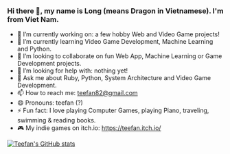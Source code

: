 ### Hi there 👋, my name is Long (means Dragon in Vietnamese). I'm from Viet Nam.

- 🔭 I’m currently working on: a few hobby Web and Video Game projects!
- 🌱 I’m currently learning Video Game Development, Machine Learning and Python.
- 👯 I’m looking to collaborate on fun Web App, Machine Learning or Game Development projects.
- 🤔 I’m looking for help with: nothing yet!
- 💬 Ask me about Ruby, Python, System Architecture and Video Game Development.
- 📫 How to reach me: teefan82@gmail.com
- 😄 Pronouns: teefan (?)
- ⚡ Fun fact: I love playing Computer Games, playing Piano, traveling, swimming & reading books.
- 🎮 My indie games on itch.io: https://teefan.itch.io/

[![Teefan's GitHub stats](https://github-readme-stats.vercel.app/api?username=teefan)](https://github.com/teefan/github-readme-stats)
